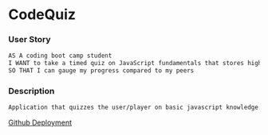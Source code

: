 # CodeQuiz

### User Story
```md
AS A coding boot camp student
I WANT to take a timed quiz on JavaScript fundamentals that stores high scores
SO THAT I can gauge my progress compared to my peers
```
### Description
```md
Application that quizzes the user/player on basic javascript knowledge. The user acquires points based on their answers and there is a timer.
```
[Github Deployment]()